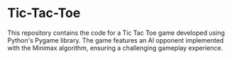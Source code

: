 # Tic-Tac-Toe
This repository contains the code for a Tic Tac Toe game developed using Python's Pygame library. The game features an AI opponent implemented with the Minimax algorithm, ensuring a challenging gameplay experience. 
